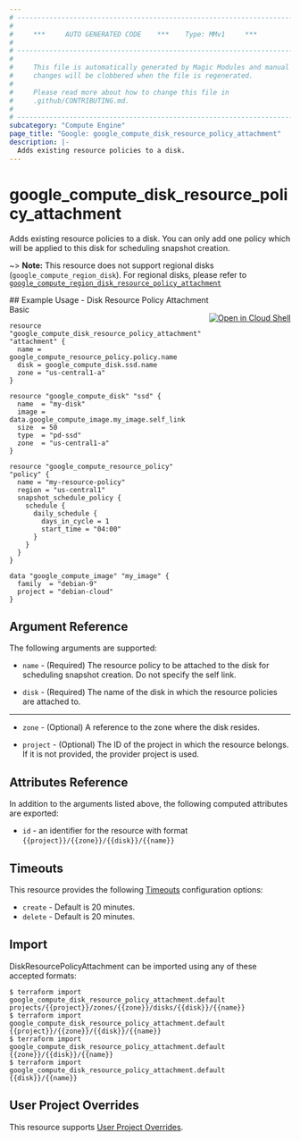 ```yaml
---
# ----------------------------------------------------------------------------
#
#     ***     AUTO GENERATED CODE    ***    Type: MMv1     ***
#
# ----------------------------------------------------------------------------
#
#     This file is automatically generated by Magic Modules and manual
#     changes will be clobbered when the file is regenerated.
#
#     Please read more about how to change this file in
#     .github/CONTRIBUTING.md.
#
# ----------------------------------------------------------------------------
subcategory: "Compute Engine"
page_title: "Google: google_compute_disk_resource_policy_attachment"
description: |-
  Adds existing resource policies to a disk.
---
```


# google\_compute\_disk\_resource\_policy\_attachment

Adds existing resource policies to a disk. You can only add one policy
which will be applied to this disk for scheduling snapshot creation.

~> **Note:** This resource does not support regional disks (`google_compute_region_disk`). For regional disks, please refer to [`google_compute_region_disk_resource_policy_attachment`](https://www.terraform.io/docs/providers/google/r/compute_region_disk_resource_policy_attachment.html)



<div class = "oics-button" style="float: right; margin: 0 0 -15px">
  <a href="https://console.cloud.google.com/cloudshell/open?cloudshell_git_repo=https%3A%2F%2Fgithub.com%2Fterraform-google-modules%2Fdocs-examples.git&cloudshell_working_dir=disk_resource_policy_attachment_basic&cloudshell_image=gcr.io%2Fgraphite-cloud-shell-images%2Fterraform%3Alatest&open_in_editor=main.tf&cloudshell_print=.%2Fmotd&cloudshell_tutorial=.%2Ftutorial.md" target="_blank">
    <img alt="Open in Cloud Shell" src="//gstatic.com/cloudssh/images/open-btn.svg" style="max-height: 44px; margin: 32px auto; max-width: 100%;">
  </a>
</div>
## Example Usage - Disk Resource Policy Attachment Basic


```hcl
resource "google_compute_disk_resource_policy_attachment" "attachment" {
  name = google_compute_resource_policy.policy.name
  disk = google_compute_disk.ssd.name
  zone = "us-central1-a"
}

resource "google_compute_disk" "ssd" {
  name  = "my-disk"
  image = data.google_compute_image.my_image.self_link
  size  = 50
  type  = "pd-ssd"
  zone  = "us-central1-a"
}

resource "google_compute_resource_policy" "policy" {
  name = "my-resource-policy"
  region = "us-central1"
  snapshot_schedule_policy {
    schedule {
      daily_schedule {
        days_in_cycle = 1
        start_time = "04:00"
      }
    }
  }
}

data "google_compute_image" "my_image" {
  family  = "debian-9"
  project = "debian-cloud"
}
```

## Argument Reference

The following arguments are supported:


* `name` -
  (Required)
  The resource policy to be attached to the disk for scheduling snapshot
  creation. Do not specify the self link.

* `disk` -
  (Required)
  The name of the disk in which the resource policies are attached to.


- - -


* `zone` -
  (Optional)
  A reference to the zone where the disk resides.

* `project` - (Optional) The ID of the project in which the resource belongs.
    If it is not provided, the provider project is used.


## Attributes Reference

In addition to the arguments listed above, the following computed attributes are exported:

* `id` - an identifier for the resource with format `{{project}}/{{zone}}/{{disk}}/{{name}}`


## Timeouts

This resource provides the following
[Timeouts](/docs/configuration/resources.html#timeouts) configuration options:

- `create` - Default is 20 minutes.
- `delete` - Default is 20 minutes.

## Import


DiskResourcePolicyAttachment can be imported using any of these accepted formats:

```
$ terraform import google_compute_disk_resource_policy_attachment.default projects/{{project}}/zones/{{zone}}/disks/{{disk}}/{{name}}
$ terraform import google_compute_disk_resource_policy_attachment.default {{project}}/{{zone}}/{{disk}}/{{name}}
$ terraform import google_compute_disk_resource_policy_attachment.default {{zone}}/{{disk}}/{{name}}
$ terraform import google_compute_disk_resource_policy_attachment.default {{disk}}/{{name}}
```

## User Project Overrides

This resource supports [User Project Overrides](https://www.terraform.io/docs/providers/google/guides/provider_reference.html#user_project_override).
